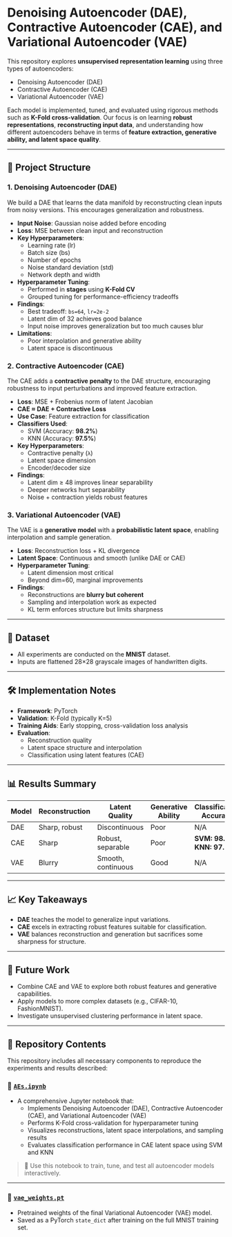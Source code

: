 # Denoising Autoencoder (DAE), Contractive Autoencoder (CAE), and Variational Autoencoder (VAE)

This repository explores **unsupervised representation learning** using three types of autoencoders:

- Denoising Autoencoder (DAE)
- Contractive Autoencoder (CAE)
- Variational Autoencoder (VAE)

Each model is implemented, tuned, and evaluated using rigorous methods such as **K-Fold cross-validation**. Our focus is on learning **robust representations**, **reconstructing input data**, and understanding how different autoencoders behave in terms of **feature extraction, generative ability, and latent space quality**.

---

## 📌 Project Structure

### 1. Denoising Autoencoder (DAE)
We build a DAE that learns the data manifold by reconstructing clean inputs from noisy versions. This encourages generalization and robustness.

- **Input Noise**: Gaussian noise added before encoding
- **Loss**: MSE between clean input and reconstruction
- **Key Hyperparameters**:
  - Learning rate (lr)
  - Batch size (bs)
  - Number of epochs
  - Noise standard deviation (std)
  - Network depth and width
- **Hyperparameter Tuning**:
  - Performed in **stages** using **K-Fold CV**
  - Grouped tuning for performance-efficiency tradeoffs
- **Findings**:
  - Best tradeoff: `bs=64`, `lr=2e-2`
  - Latent dim of 32 achieves good balance
  - Input noise improves generalization but too much causes blur
- **Limitations**:
  - Poor interpolation and generative ability
  - Latent space is discontinuous

### 2. Contractive Autoencoder (CAE)
The CAE adds a **contractive penalty** to the DAE structure, encouraging robustness to input perturbations and improved feature extraction.

- **Loss**: MSE + Frobenius norm of latent Jacobian
- **CAE ≈ DAE + Contractive Loss**
- **Use Case**: Feature extraction for classification
- **Classifiers Used**:
  - SVM (Accuracy: **98.2%**)
  - KNN (Accuracy: **97.5%**)
- **Key Hyperparameters**:
  - Contractive penalty (`λ`)
  - Latent space dimension
  - Encoder/decoder size
- **Findings**:
  - Latent dim ≥ 48 improves linear separability
  - Deeper networks hurt separability
  - Noise + contraction yields robust features

### 3. Variational Autoencoder (VAE)
The VAE is a **generative model** with a **probabilistic latent space**, enabling interpolation and sample generation.

- **Loss**: Reconstruction loss + KL divergence
- **Latent Space**: Continuous and smooth (unlike DAE or CAE)
- **Hyperparameter Tuning**:
  - Latent dimension most critical
  - Beyond dim=60, marginal improvements
- **Findings**:
  - Reconstructions are **blurry but coherent**
  - Sampling and interpolation work as expected
  - KL term enforces structure but limits sharpness

---

## 🧪 Dataset

- All experiments are conducted on the **MNIST** dataset.
- Inputs are flattened 28×28 grayscale images of handwritten digits.

---

## 🛠️ Implementation Notes

- **Framework**: PyTorch
- **Validation**: K-Fold (typically K=5)
- **Training Aids**: Early stopping, cross-validation loss analysis
- **Evaluation**:
  - Reconstruction quality
  - Latent space structure and interpolation
  - Classification using latent features (CAE)

---

## 📊 Results Summary

| Model | Reconstruction | Latent Quality | Generative Ability | Classification Accuracy |
|-------|----------------|----------------|---------------------|--------------------------|
| DAE   | Sharp, robust  | Discontinuous  | Poor                | N/A                      |
| CAE   | Sharp          | Robust, separable | Poor             | **SVM: 98.2%**, **KNN: 97.5%** |
| VAE   | Blurry         | Smooth, continuous | Good             | N/A                      |

---

## 📈 Key Takeaways

- **DAE** teaches the model to generalize input variations.
- **CAE** excels in extracting robust features suitable for classification.
- **VAE** balances reconstruction and generation but sacrifices some sharpness for structure.

---

## 🚀 Future Work

- Combine CAE and VAE to explore both robust features and generative capabilities.
- Apply models to more complex datasets (e.g., CIFAR-10, FashionMNIST).
- Investigate unsupervised clustering performance in latent space.

---

## 📂 Repository Contents
This repository includes all necessary components to reproduce the experiments and results described:

### 🔸 [`AEs.ipynb`](./AEs.ipynb)
- A comprehensive Jupyter notebook that:
  - Implements Denoising Autoencoder (DAE), Contractive Autoencoder (CAE), and Variational Autoencoder (VAE)
  - Performs K-Fold cross-validation for hyperparameter tuning
  - Visualizes reconstructions, latent space interpolations, and sampling results
  - Evaluates classification performance in CAE latent space using SVM and KNN

> 📌 Use this notebook to train, tune, and test all autoencoder models interactively.

---

### 🔸 [`vae_weights.pt`](./vae_weights.pt)
- Pretrained weights of the final Variational Autoencoder (VAE) model.
- Saved as a PyTorch `state_dict` after training on the full MNIST training set.
